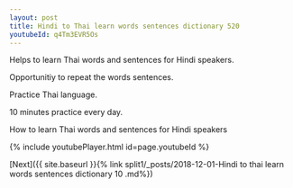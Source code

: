 ```yaml
---
layout: post
title: Hindi to Thai learn words sentences dictionary 520 
youtubeId: q4Tm3EVR5Os
---
```

 
 
Helps to learn Thai words and sentences for Hindi speakers.

Opportunitiy to repeat the words sentences. 

Practice Thai language. 
 
10 minutes practice every day. 
 
How to learn Thai words and sentences for Hindi speakers 
 
{% include youtubePlayer.html id=page.youtubeId %}
 
 
[Next]({{ site.baseurl }}{% link  split1/_posts/2018-12-01-Hindi to thai learn words sentences dictionary 10 .md%})
 
